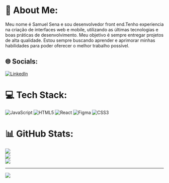 # 💫 About Me:
Meu nome é Samuel Sena e sou desenvolvedor front end.Tenho experiencia na criação de interfaces web e mobile, utilizando as últimas tecnologias e boas práticas de desenvolvimento. Meu objetivo é sempre entregar projetos de alta qualidade. Estou sempre buscando aprender e aprimorar minhas habilidades para poder oferecer o melhor trabalho possível.


## 🌐 Socials:
[![LinkedIn](https://img.shields.io/badge/LinkedIn-%230077B5.svg?logo=linkedin&logoColor=white)](https://linkedin.com/in/https://www.linkedin.com/in/samueldev066/) 

# 💻 Tech Stack:
![JavaScript](https://img.shields.io/badge/javascript-%23323330.svg?style=for-the-badge&logo=javascript&logoColor=%23F7DF1E) ![HTML5](https://img.shields.io/badge/html5-%23E34F26.svg?style=for-the-badge&logo=html5&logoColor=white) ![React](https://img.shields.io/badge/react-%2320232a.svg?style=for-the-badge&logo=react&logoColor=%2361DAFB) 	![Figma](https://img.shields.io/badge/figma-%23F24E1E.svg?style=for-the-badge&logo=figma&logoColor=white) ![CSS3](https://img.shields.io/badge/css3-%231572B6.svg?style=for-the-badge&logo=css3&logoColor=white)
# 📊 GitHub Stats:
![](https://github-readme-stats.vercel.app/api?username=Samael7735&theme=dark&hide_border=false&include_all_commits=false&count_private=false)<br/>
![](https://github-readme-streak-stats.herokuapp.com/?user=Samael7735&theme=dark&hide_border=false)<br/>
![](https://github-readme-stats.vercel.app/api/top-langs/?username=Samael7735&theme=dark&hide_border=false&include_all_commits=false&count_private=false&layout=compact)

---
[![](https://visitcount.itsvg.in/api?id=Samael7735&icon=0&color=0)](https://visitcount.itsvg.in)

<!-- Proudly created with GPRM ( https://gprm.itsvg.in ) -->